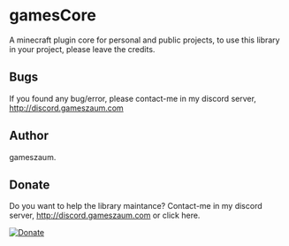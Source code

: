 # gamesCore

A minecraft plugin core for personal and public projects, to use this library in your project, please leave the credits.

## Bugs

If you found any bug/error, please contact-me in my discord server, http://discord.gameszaum.com

## Author

gameszaum.

## Donate

Do you want to help the library maintance? Contact-me in my discord server, http://discord.gameszaum.com or click here.  

[![Donate](https://img.shields.io/badge/Donate-PayPal-green.svg)](https://www.paypal.com/cgi-bin/webscr?cmd=_s-xclick&hosted_button_id=DZGUGVQ9A4NHN) 
